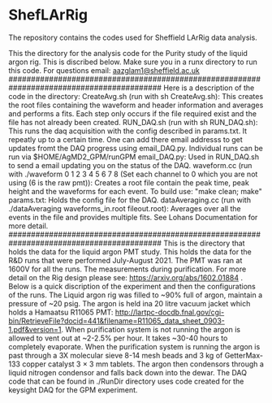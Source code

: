 # ShefLArRig
The repository contains the codes used for Sheffield LArRig data analysis.

This the directory for the analysis code for the Purity study of the liquid argon rig. This is discribed below.
Make sure you in a runx directory to run this code.
For questions email: aazglam1@sheffield.ac.uk
##########################################################################################
Here is a description of the code in the directory:
CreateAvg.sh (run with sh CreateAvg.sh): This creates the root files containing the waveform and header information and averages and performs a fits. Each step only occurs if the file required exist and the file has not already been created.
RUN_DAQ.sh (run with sh RUN_DAQ.sh): This runs the daq acquisition with the config described in params.txt. It repeatly up to a certain time. One can add there email addresss to get updates fromt the DAQ progress using email_DAQ.py. Individual runs can be run via $HOME/AgMD2_GPM/runGPM
email_DAQ.py: Used in RUN_DAQ.sh to send a email updating you on the status of the DAQ.
waveform.cc (run with ./waveform 0 1 2 3 4 5 6 7 8 (Set each channel to 0 which you are not using (6 is the raw pmt)): Creates a root file contain the peak time, peak height and the waveforms for each event. To build use: "make clean; make"
params.txt: Holds the config file for the DAQ.
dataAveraging.cc (run with ./dataAveraging waveforms_in.root fileout.root): Averages over all the events in the file and provides multiple fits. See Lohans Documentation for more detail.
##########################################################################################
This is the directory that holds the data for the liquid argon PMT study.
This holds the data for the R&D runs that were performed July-August 2021. The PMT was ran at 1600V for all the runs.
The measurements during purification. For more detail on the Rig design please see: https://arxiv.org/abs/1602.01884 . 
Below is a quick discription of the experiment and then the configurations of the runs.
The Liquid argon rig was filled to ~90% full of argon, maintain a pressure of ~20 psig. The argon is held ina 20 litre vacuum jacket which holds a Hamaatsu R11065 PMT: http://lartpc-docdb.fnal.gov/cgi-bin/RetrieveFile?docid=441&filename=R11065_data_sheet_0903-1.pdf&version=1. When purification system is not running the argon is allowed to vent out at ~2-2.5% per hour. 
It takes ~30-40 hours to completely evaporate. 
When the purification system is running the argon is past through a 3X molecular sieve 8-14 mesh beads and 3 kg of GetterMax-133 copper catalyst 3 × 3 mm tablets.
The argon then condensors through a liquid nitrogen condensor and falls back down into the dewar.
The DAQ code that can be found in ./RunDir directory uses code created for the keysight DAQ for the GPM experiment.
